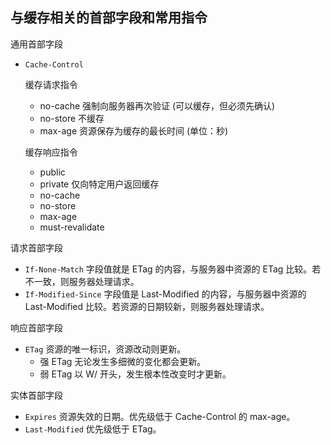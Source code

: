 ## 与缓存相关的首部字段和常用指令

通用首部字段
- `Cache-Control`

    缓存请求指令
    - no-cache 强制向服务器再次验证 (可以缓存，但必须先确认)
    - no-store 不缓存
    - max-age 资源保存为缓存的最长时间 (单位：秒)

    缓存响应指令
    - public
    - private 仅向特定用户返回缓存
    - no-cache
    - no-store
    - max-age
    - must-revalidate

请求首部字段
- `If-None-Match` 字段值就是 ETag 的内容，与服务器中资源的 ETag 比较。若不一致，则服务器处理请求。
- `If-Modified-Since` 字段值是 Last-Modified 的内容，与服务器中资源的 Last-Modified 比较。若资源的日期较新，则服务器处理请求。

响应首部字段
- `ETag` 资源的唯一标识，资源改动则更新。
    - 强 ETag 无论发生多细微的变化都会更新。
    - 弱 ETag 以 W/ 开头，发生根本性改变时才更新。

实体首部字段
- `Expires` 资源失效的日期。优先级低于 Cache-Control 的 max-age。
- `Last-Modified` 优先级低于 ETag。